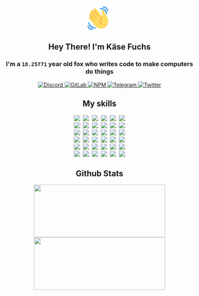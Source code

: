 <div><p align=center><img src=./resources/images/wave.gif width=64px height=64px></p><h2 align=center>Hey There! I'm Käse Fuchs</h2><h3 align=center>I'm a <code>18.25771</code> year old fox who writes code to make computers do things</h3><p align=center><a href=https://discord.com/users/507526681125322772><img alt=Discord src="https://img.shields.io/badge/Discord-5865F2?logo=discord&logoColor=white&style=flat-square#bd72e734d8c077f6d53aa25dba943be1"> </a><a href=https://gitlab.com/kasefuchs><img alt=GitLab src="https://img.shields.io/badge/GitLab-330F63?logo=gitlab&logoColor=white&style=flat-square#bd72e734d8c077f6d53aa25dba943be1"> </a><a href=https://npmjs.com/~kasefuchs><img alt=NPM src="https://img.shields.io/badge/NPM-CB3837?logo=npm&logoColor=white&style=flat-square#bd72e734d8c077f6d53aa25dba943be1"> </a><a href=https://t.me/kasefuchs><img alt=Telegram src="https://img.shields.io/badge/Telegram-2CA5E0?logo=telegram&logoColor=white&style=flat-square#bd72e734d8c077f6d53aa25dba943be1"> </a><a href=https://twitter.com/kasefuchs><img alt=Twitter src="https://img.shields.io/badge/Twitter-1DA1F2?logo=twitter&logoColor=white&style=flat-square#bd72e734d8c077f6d53aa25dba943be1"></a></p><h2 align=center>My skills</h2><p align=center><a href=https://aws.amazon.com/ ><picture><source srcset="https://skillicons.dev/icons?i=aws&theme=dark#bd72e734d8c077f6d53aa25dba943be1" media="(prefers-color-scheme: dark)"><source srcset="https://skillicons.dev/icons?i=aws&theme=light#bd72e734d8c077f6d53aa25dba943be1" media="(prefers-color-scheme: light), (prefers-color-scheme: no-preference)"><img src="https://skillicons.dev/icons?i=aws&theme=light#bd72e734d8c077f6d53aa25dba943be1"></picture></a>&nbsp;&nbsp;<a href=https://en.wikipedia.org/wiki/Bash_(Unix_shell)><picture><source srcset="https://skillicons.dev/icons?i=bash&theme=dark#bd72e734d8c077f6d53aa25dba943be1" media="(prefers-color-scheme: dark)"><source srcset="https://skillicons.dev/icons?i=bash&theme=light#bd72e734d8c077f6d53aa25dba943be1" media="(prefers-color-scheme: light), (prefers-color-scheme: no-preference)"><img src="https://skillicons.dev/icons?i=bash&theme=light#bd72e734d8c077f6d53aa25dba943be1"></picture></a>&nbsp;&nbsp;<a href=https://discord.com/developers/docs><picture><source srcset="https://skillicons.dev/icons?i=bots&theme=dark#bd72e734d8c077f6d53aa25dba943be1" media="(prefers-color-scheme: dark)"><source srcset="https://skillicons.dev/icons?i=bots&theme=light#bd72e734d8c077f6d53aa25dba943be1" media="(prefers-color-scheme: light), (prefers-color-scheme: no-preference)"><img src="https://skillicons.dev/icons?i=bots&theme=light#bd72e734d8c077f6d53aa25dba943be1"></picture></a>&nbsp;&nbsp;<a href=https://www.cloudflare.com/ ><picture><source srcset="https://skillicons.dev/icons?i=cloudflare&theme=dark#bd72e734d8c077f6d53aa25dba943be1" media="(prefers-color-scheme: dark)"><source srcset="https://skillicons.dev/icons?i=cloudflare&theme=light#bd72e734d8c077f6d53aa25dba943be1" media="(prefers-color-scheme: light), (prefers-color-scheme: no-preference)"><img src="https://skillicons.dev/icons?i=cloudflare&theme=light#bd72e734d8c077f6d53aa25dba943be1"></picture></a>&nbsp;&nbsp;<a href=https://en.wikipedia.org/wiki/CSS><picture><source srcset="https://skillicons.dev/icons?i=css&theme=dark#bd72e734d8c077f6d53aa25dba943be1" media="(prefers-color-scheme: dark)"><source srcset="https://skillicons.dev/icons?i=css&theme=light#bd72e734d8c077f6d53aa25dba943be1" media="(prefers-color-scheme: light), (prefers-color-scheme: no-preference)"><img src="https://skillicons.dev/icons?i=css&theme=light#bd72e734d8c077f6d53aa25dba943be1"></picture></a>&nbsp;&nbsp;<a href=https://www.docker.com/ ><picture><source srcset="https://skillicons.dev/icons?i=docker&theme=dark#bd72e734d8c077f6d53aa25dba943be1" media="(prefers-color-scheme: dark)"><source srcset="https://skillicons.dev/icons?i=docker&theme=light#bd72e734d8c077f6d53aa25dba943be1" media="(prefers-color-scheme: light), (prefers-color-scheme: no-preference)"><img src="https://skillicons.dev/icons?i=docker&theme=light#bd72e734d8c077f6d53aa25dba943be1"></picture></a><br><a href=https://www.electronjs.org/ ><picture><source srcset="https://skillicons.dev/icons?i=electron&theme=dark#bd72e734d8c077f6d53aa25dba943be1" media="(prefers-color-scheme: dark)"><source srcset="https://skillicons.dev/icons?i=electron&theme=light#bd72e734d8c077f6d53aa25dba943be1" media="(prefers-color-scheme: light), (prefers-color-scheme: no-preference)"><img src="https://skillicons.dev/icons?i=electron&theme=light#bd72e734d8c077f6d53aa25dba943be1"></picture></a>&nbsp;&nbsp;<a href=https://expressjs.com/ ><picture><source srcset="https://skillicons.dev/icons?i=express&theme=dark#bd72e734d8c077f6d53aa25dba943be1" media="(prefers-color-scheme: dark)"><source srcset="https://skillicons.dev/icons?i=express&theme=light#bd72e734d8c077f6d53aa25dba943be1" media="(prefers-color-scheme: light), (prefers-color-scheme: no-preference)"><img src="https://skillicons.dev/icons?i=express&theme=light#bd72e734d8c077f6d53aa25dba943be1"></picture></a>&nbsp;&nbsp;<a href=https://www.figma.com/ ><picture><source srcset="https://skillicons.dev/icons?i=figma&theme=dark#bd72e734d8c077f6d53aa25dba943be1" media="(prefers-color-scheme: dark)"><source srcset="https://skillicons.dev/icons?i=figma&theme=light#bd72e734d8c077f6d53aa25dba943be1" media="(prefers-color-scheme: light), (prefers-color-scheme: no-preference)"><img src="https://skillicons.dev/icons?i=figma&theme=light#bd72e734d8c077f6d53aa25dba943be1"></picture></a>&nbsp;&nbsp;<a href=https://firebase.google.com/ ><picture><source srcset="https://skillicons.dev/icons?i=firebase&theme=dark#bd72e734d8c077f6d53aa25dba943be1" media="(prefers-color-scheme: dark)"><source srcset="https://skillicons.dev/icons?i=firebase&theme=light#bd72e734d8c077f6d53aa25dba943be1" media="(prefers-color-scheme: light), (prefers-color-scheme: no-preference)"><img src="https://skillicons.dev/icons?i=firebase&theme=light#bd72e734d8c077f6d53aa25dba943be1"></picture></a>&nbsp;&nbsp;<a href=https://flask.palletsprojects.com/ ><picture><source srcset="https://skillicons.dev/icons?i=flask&theme=dark#bd72e734d8c077f6d53aa25dba943be1" media="(prefers-color-scheme: dark)"><source srcset="https://skillicons.dev/icons?i=flask&theme=light#bd72e734d8c077f6d53aa25dba943be1" media="(prefers-color-scheme: light), (prefers-color-scheme: no-preference)"><img src="https://skillicons.dev/icons?i=flask&theme=light#bd72e734d8c077f6d53aa25dba943be1"></picture></a>&nbsp;&nbsp;<a href=https://cloud.google.com/ ><picture><source srcset="https://skillicons.dev/icons?i=gcp&theme=dark#bd72e734d8c077f6d53aa25dba943be1" media="(prefers-color-scheme: dark)"><source srcset="https://skillicons.dev/icons?i=gcp&theme=light#bd72e734d8c077f6d53aa25dba943be1" media="(prefers-color-scheme: light), (prefers-color-scheme: no-preference)"><img src="https://skillicons.dev/icons?i=gcp&theme=light#bd72e734d8c077f6d53aa25dba943be1"></picture></a><br><a href=https://git-scm.com/ ><picture><source srcset="https://skillicons.dev/icons?i=git&theme=dark#bd72e734d8c077f6d53aa25dba943be1" media="(prefers-color-scheme: dark)"><source srcset="https://skillicons.dev/icons?i=git&theme=light#bd72e734d8c077f6d53aa25dba943be1" media="(prefers-color-scheme: light), (prefers-color-scheme: no-preference)"><img src="https://skillicons.dev/icons?i=git&theme=light#bd72e734d8c077f6d53aa25dba943be1"></picture></a>&nbsp;&nbsp;<a href=https://github.com/ ><picture><source srcset="https://skillicons.dev/icons?i=github&theme=dark#bd72e734d8c077f6d53aa25dba943be1" media="(prefers-color-scheme: dark)"><source srcset="https://skillicons.dev/icons?i=github&theme=light#bd72e734d8c077f6d53aa25dba943be1" media="(prefers-color-scheme: light), (prefers-color-scheme: no-preference)"><img src="https://skillicons.dev/icons?i=github&theme=light#bd72e734d8c077f6d53aa25dba943be1"></picture></a>&nbsp;&nbsp;<a href=https://gitlab.com/ ><picture><source srcset="https://skillicons.dev/icons?i=gitlab&theme=dark#bd72e734d8c077f6d53aa25dba943be1" media="(prefers-color-scheme: dark)"><source srcset="https://skillicons.dev/icons?i=gitlab&theme=light#bd72e734d8c077f6d53aa25dba943be1" media="(prefers-color-scheme: light), (prefers-color-scheme: no-preference)"><img src="https://skillicons.dev/icons?i=gitlab&theme=light#bd72e734d8c077f6d53aa25dba943be1"></picture></a>&nbsp;&nbsp;<a href=https://www.heroku.com/ ><picture><source srcset="https://skillicons.dev/icons?i=heroku&theme=dark#bd72e734d8c077f6d53aa25dba943be1" media="(prefers-color-scheme: dark)"><source srcset="https://skillicons.dev/icons?i=heroku&theme=light#bd72e734d8c077f6d53aa25dba943be1" media="(prefers-color-scheme: light), (prefers-color-scheme: no-preference)"><img src="https://skillicons.dev/icons?i=heroku&theme=light#bd72e734d8c077f6d53aa25dba943be1"></picture></a>&nbsp;&nbsp;<a href=https://en.wikipedia.org/wiki/HTML><picture><source srcset="https://skillicons.dev/icons?i=html&theme=dark#bd72e734d8c077f6d53aa25dba943be1" media="(prefers-color-scheme: dark)"><source srcset="https://skillicons.dev/icons?i=html&theme=light#bd72e734d8c077f6d53aa25dba943be1" media="(prefers-color-scheme: light), (prefers-color-scheme: no-preference)"><img src="https://skillicons.dev/icons?i=html&theme=light#bd72e734d8c077f6d53aa25dba943be1"></picture></a>&nbsp;&nbsp;<a href=https://en.wikipedia.org/wiki/JavaScript><picture><source srcset="https://skillicons.dev/icons?i=js&theme=dark#bd72e734d8c077f6d53aa25dba943be1" media="(prefers-color-scheme: dark)"><source srcset="https://skillicons.dev/icons?i=js&theme=light#bd72e734d8c077f6d53aa25dba943be1" media="(prefers-color-scheme: light), (prefers-color-scheme: no-preference)"><img src="https://skillicons.dev/icons?i=js&theme=light#bd72e734d8c077f6d53aa25dba943be1"></picture></a><br><a href=https://en.wikipedia.org/wiki/Linux><picture><source srcset="https://skillicons.dev/icons?i=linux&theme=dark#bd72e734d8c077f6d53aa25dba943be1" media="(prefers-color-scheme: dark)"><source srcset="https://skillicons.dev/icons?i=linux&theme=light#bd72e734d8c077f6d53aa25dba943be1" media="(prefers-color-scheme: light), (prefers-color-scheme: no-preference)"><img src="https://skillicons.dev/icons?i=linux&theme=light#bd72e734d8c077f6d53aa25dba943be1"></picture></a>&nbsp;&nbsp;<a href=https://mui.com/ ><picture><source srcset="https://skillicons.dev/icons?i=materialui&theme=dark#bd72e734d8c077f6d53aa25dba943be1" media="(prefers-color-scheme: dark)"><source srcset="https://skillicons.dev/icons?i=materialui&theme=light#bd72e734d8c077f6d53aa25dba943be1" media="(prefers-color-scheme: light), (prefers-color-scheme: no-preference)"><img src="https://skillicons.dev/icons?i=materialui&theme=light#bd72e734d8c077f6d53aa25dba943be1"></picture></a>&nbsp;&nbsp;<a href=https://en.wikipedia.org/wiki/Markdown><picture><source srcset="https://skillicons.dev/icons?i=md&theme=dark#bd72e734d8c077f6d53aa25dba943be1" media="(prefers-color-scheme: dark)"><source srcset="https://skillicons.dev/icons?i=md&theme=light#bd72e734d8c077f6d53aa25dba943be1" media="(prefers-color-scheme: light), (prefers-color-scheme: no-preference)"><img src="https://skillicons.dev/icons?i=md&theme=light#bd72e734d8c077f6d53aa25dba943be1"></picture></a>&nbsp;&nbsp;<a href=https://www.mongodb.com/ ><picture><source srcset="https://skillicons.dev/icons?i=mongodb&theme=dark#bd72e734d8c077f6d53aa25dba943be1" media="(prefers-color-scheme: dark)"><source srcset="https://skillicons.dev/icons?i=mongodb&theme=light#bd72e734d8c077f6d53aa25dba943be1" media="(prefers-color-scheme: light), (prefers-color-scheme: no-preference)"><img src="https://skillicons.dev/icons?i=mongodb&theme=light#bd72e734d8c077f6d53aa25dba943be1"></picture></a>&nbsp;&nbsp;<a href=https://www.mysql.com/ ><picture><source srcset="https://skillicons.dev/icons?i=mysql&theme=dark#bd72e734d8c077f6d53aa25dba943be1" media="(prefers-color-scheme: dark)"><source srcset="https://skillicons.dev/icons?i=mysql&theme=light#bd72e734d8c077f6d53aa25dba943be1" media="(prefers-color-scheme: light), (prefers-color-scheme: no-preference)"><img src="https://skillicons.dev/icons?i=mysql&theme=light#bd72e734d8c077f6d53aa25dba943be1"></picture></a>&nbsp;&nbsp;<a href=https://nextjs.org/ ><picture><source srcset="https://skillicons.dev/icons?i=nextjs&theme=dark#bd72e734d8c077f6d53aa25dba943be1" media="(prefers-color-scheme: dark)"><source srcset="https://skillicons.dev/icons?i=nextjs&theme=light#bd72e734d8c077f6d53aa25dba943be1" media="(prefers-color-scheme: light), (prefers-color-scheme: no-preference)"><img src="https://skillicons.dev/icons?i=nextjs&theme=light#bd72e734d8c077f6d53aa25dba943be1"></picture></a><br><a href=https://nodejs.org/en/ ><picture><source srcset="https://skillicons.dev/icons?i=nodejs&theme=dark#bd72e734d8c077f6d53aa25dba943be1" media="(prefers-color-scheme: dark)"><source srcset="https://skillicons.dev/icons?i=nodejs&theme=light#bd72e734d8c077f6d53aa25dba943be1" media="(prefers-color-scheme: light), (prefers-color-scheme: no-preference)"><img src="https://skillicons.dev/icons?i=nodejs&theme=light#bd72e734d8c077f6d53aa25dba943be1"></picture></a>&nbsp;&nbsp;<a href=https://www.postgresql.org/ ><picture><source srcset="https://skillicons.dev/icons?i=postgres&theme=dark#bd72e734d8c077f6d53aa25dba943be1" media="(prefers-color-scheme: dark)"><source srcset="https://skillicons.dev/icons?i=postgres&theme=light#bd72e734d8c077f6d53aa25dba943be1" media="(prefers-color-scheme: light), (prefers-color-scheme: no-preference)"><img src="https://skillicons.dev/icons?i=postgres&theme=light#bd72e734d8c077f6d53aa25dba943be1"></picture></a>&nbsp;&nbsp;<a href=https://learn.microsoft.com/en-us/powershell/ ><picture><source srcset="https://skillicons.dev/icons?i=powershell&theme=dark#bd72e734d8c077f6d53aa25dba943be1" media="(prefers-color-scheme: dark)"><source srcset="https://skillicons.dev/icons?i=powershell&theme=light#bd72e734d8c077f6d53aa25dba943be1" media="(prefers-color-scheme: light), (prefers-color-scheme: no-preference)"><img src="https://skillicons.dev/icons?i=powershell&theme=light#bd72e734d8c077f6d53aa25dba943be1"></picture></a>&nbsp;&nbsp;<a href=https://www.python.org/ ><picture><source srcset="https://skillicons.dev/icons?i=py&theme=dark#bd72e734d8c077f6d53aa25dba943be1" media="(prefers-color-scheme: dark)"><source srcset="https://skillicons.dev/icons?i=py&theme=light#bd72e734d8c077f6d53aa25dba943be1" media="(prefers-color-scheme: light), (prefers-color-scheme: no-preference)"><img src="https://skillicons.dev/icons?i=py&theme=light#bd72e734d8c077f6d53aa25dba943be1"></picture></a>&nbsp;&nbsp;<a href=https://www.raspberrypi.org/ ><picture><source srcset="https://skillicons.dev/icons?i=raspberrypi&theme=dark#bd72e734d8c077f6d53aa25dba943be1" media="(prefers-color-scheme: dark)"><source srcset="https://skillicons.dev/icons?i=raspberrypi&theme=light#bd72e734d8c077f6d53aa25dba943be1" media="(prefers-color-scheme: light), (prefers-color-scheme: no-preference)"><img src="https://skillicons.dev/icons?i=raspberrypi&theme=light#bd72e734d8c077f6d53aa25dba943be1"></picture></a>&nbsp;&nbsp;<a href=https://reactjs.org/ ><picture><source srcset="https://skillicons.dev/icons?i=react&theme=dark#bd72e734d8c077f6d53aa25dba943be1" media="(prefers-color-scheme: dark)"><source srcset="https://skillicons.dev/icons?i=react&theme=light#bd72e734d8c077f6d53aa25dba943be1" media="(prefers-color-scheme: light), (prefers-color-scheme: no-preference)"><img src="https://skillicons.dev/icons?i=react&theme=light#bd72e734d8c077f6d53aa25dba943be1"></picture></a><br><a href=https://redux.js.org/ ><picture><source srcset="https://skillicons.dev/icons?i=redux&theme=dark#bd72e734d8c077f6d53aa25dba943be1" media="(prefers-color-scheme: dark)"><source srcset="https://skillicons.dev/icons?i=redux&theme=light#bd72e734d8c077f6d53aa25dba943be1" media="(prefers-color-scheme: light), (prefers-color-scheme: no-preference)"><img src="https://skillicons.dev/icons?i=redux&theme=light#bd72e734d8c077f6d53aa25dba943be1"></picture></a>&nbsp;&nbsp;<a href=https://en.wikipedia.org/wiki/Regular_expression><picture><source srcset="https://skillicons.dev/icons?i=regex&theme=dark#bd72e734d8c077f6d53aa25dba943be1" media="(prefers-color-scheme: dark)"><source srcset="https://skillicons.dev/icons?i=regex&theme=light#bd72e734d8c077f6d53aa25dba943be1" media="(prefers-color-scheme: light), (prefers-color-scheme: no-preference)"><img src="https://skillicons.dev/icons?i=regex&theme=light#bd72e734d8c077f6d53aa25dba943be1"></picture></a>&nbsp;&nbsp;<a href=https://en.wikipedia.org/wiki/Sass_(stylesheet_language)><picture><source srcset="https://skillicons.dev/icons?i=sass&theme=dark#bd72e734d8c077f6d53aa25dba943be1" media="(prefers-color-scheme: dark)"><source srcset="https://skillicons.dev/icons?i=sass&theme=light#bd72e734d8c077f6d53aa25dba943be1" media="(prefers-color-scheme: light), (prefers-color-scheme: no-preference)"><img src="https://skillicons.dev/icons?i=sass&theme=light#bd72e734d8c077f6d53aa25dba943be1"></picture></a>&nbsp;&nbsp;<a href=https://www.typescriptlang.org/ ><picture><source srcset="https://skillicons.dev/icons?i=ts&theme=dark#bd72e734d8c077f6d53aa25dba943be1" media="(prefers-color-scheme: dark)"><source srcset="https://skillicons.dev/icons?i=ts&theme=light#bd72e734d8c077f6d53aa25dba943be1" media="(prefers-color-scheme: light), (prefers-color-scheme: no-preference)"><img src="https://skillicons.dev/icons?i=ts&theme=light#bd72e734d8c077f6d53aa25dba943be1"></picture></a>&nbsp;&nbsp;<a href=https://unity.com/ ><picture><source srcset="https://skillicons.dev/icons?i=unity&theme=dark#bd72e734d8c077f6d53aa25dba943be1" media="(prefers-color-scheme: dark)"><source srcset="https://skillicons.dev/icons?i=unity&theme=light#bd72e734d8c077f6d53aa25dba943be1" media="(prefers-color-scheme: light), (prefers-color-scheme: no-preference)"><img src="https://skillicons.dev/icons?i=unity&theme=light#bd72e734d8c077f6d53aa25dba943be1"></picture></a>&nbsp;&nbsp;<a href=https://workers.cloudflare.com/ ><picture><source srcset="https://skillicons.dev/icons?i=workers&theme=dark#bd72e734d8c077f6d53aa25dba943be1" media="(prefers-color-scheme: dark)"><source srcset="https://skillicons.dev/icons?i=workers&theme=light#bd72e734d8c077f6d53aa25dba943be1" media="(prefers-color-scheme: light), (prefers-color-scheme: no-preference)"><img src="https://skillicons.dev/icons?i=workers&theme=light#bd72e734d8c077f6d53aa25dba943be1"></picture></a><br></p><h2 align=center>Github Stats</h2><p align=center><picture><source srcset="https://github-readme-stats-kasefuchs.vercel.app/api/?count_private=true&hide_border=true&hide_rank=true&line_height=20&hide_title=true&username=Kasefuchs&theme=dark#bd72e734d8c077f6d53aa25dba943be1" media="(prefers-color-scheme: dark)"><source srcset="https://github-readme-stats-kasefuchs.vercel.app/api/?count_private=true&hide_border=true&hide_rank=true&line_height=20&hide_title=true&username=Kasefuchs&theme=light#bd72e734d8c077f6d53aa25dba943be1" media="(prefers-color-scheme: light), (prefers-color-scheme: no-preference)"><img align=middle width=350 height=140 src="https://github-readme-stats-kasefuchs.vercel.app/api/?count_private=true&hide_border=true&hide_rank=true&line_height=20&hide_title=true&username=Kasefuchs&theme=light#bd72e734d8c077f6d53aa25dba943be1"></picture><picture><source srcset="https://github-readme-stats-kasefuchs.vercel.app/api/top-langs/?count_private=true&hide_border=true&layout=compact&username=Kasefuchs&theme=dark#bd72e734d8c077f6d53aa25dba943be1" media="(prefers-color-scheme: dark)"><source srcset="https://github-readme-stats-kasefuchs.vercel.app/api/top-langs/?count_private=true&hide_border=true&layout=compact&username=Kasefuchs&theme=light#bd72e734d8c077f6d53aa25dba943be1" media="(prefers-color-scheme: light), (prefers-color-scheme: no-preference)"><img align=middle width=350 height=140 src="https://github-readme-stats-kasefuchs.vercel.app/api/top-langs/?count_private=true&hide_border=true&layout=compact&username=Kasefuchs&theme=light#bd72e734d8c077f6d53aa25dba943be1"></picture></p><img src="https://hit.yhype.me/github/profile?user_id=64592097#bd72e734d8c077f6d53aa25dba943be1" alt=""></div>